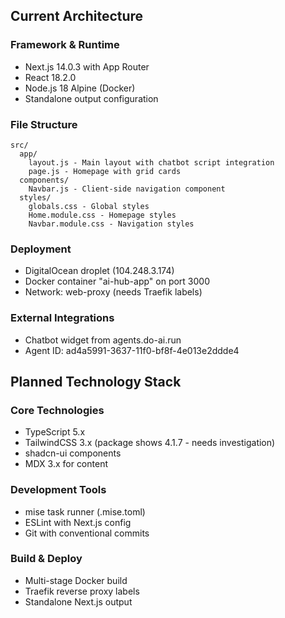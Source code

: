 ## Current Architecture

### Framework & Runtime
- Next.js 14.0.3 with App Router
- React 18.2.0
- Node.js 18 Alpine (Docker)
- Standalone output configuration

### File Structure
```
src/
  app/
    layout.js - Main layout with chatbot script integration
    page.js - Homepage with grid cards
  components/
    Navbar.js - Client-side navigation component
  styles/
    globals.css - Global styles
    Home.module.css - Homepage styles
    Navbar.module.css - Navigation styles
```

### Deployment
- DigitalOcean droplet (104.248.3.174)
- Docker container "ai-hub-app" on port 3000
- Network: web-proxy (needs Traefik labels)

### External Integrations
- Chatbot widget from agents.do-ai.run
- Agent ID: ad4a5991-3637-11f0-bf8f-4e013e2ddde4

## Planned Technology Stack

### Core Technologies
- TypeScript 5.x
- TailwindCSS 3.x (package shows 4.1.7 - needs investigation)
- shadcn-ui components
- MDX 3.x for content

### Development Tools
- mise task runner (.mise.toml)
- ESLint with Next.js config
- Git with conventional commits

### Build & Deploy
- Multi-stage Docker build
- Traefik reverse proxy labels
- Standalone Next.js output